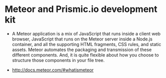# Meteor and Prismic.io development kit

 * A Meteor application is a mix of JavaScript that runs inside a client web browser, JavaScript that runs on the Meteor server inside a Node.js container, and all the supporting HTML fragments, CSS rules, and static assets. Meteor automates the packaging and transmission of these different components. And, it is quite flexible about how you choose to structure those components in your file tree.

* http://docs.meteor.com/#whatismeteor
